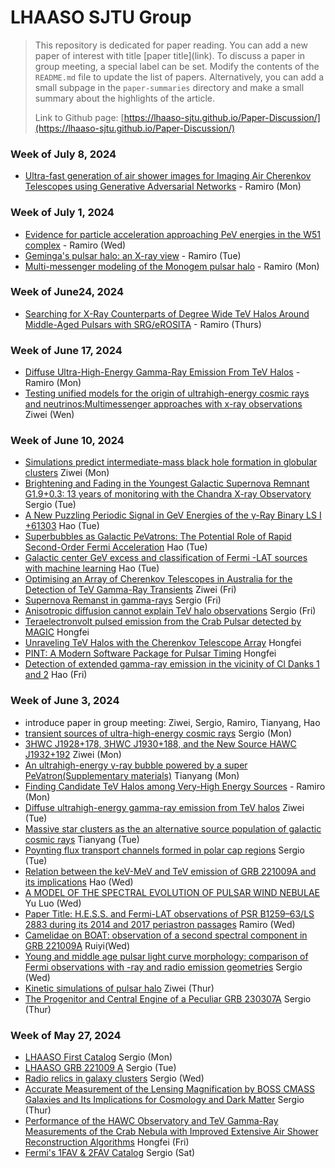 # LHAASO SJTU Group

> This repository is dedicated for paper reading. You can add a new paper of interest with title \[paper title\]\(link\). 
> To discuss a paper in group meeting, a special label can be set. Modify the contents of the `README.md` file to update the list of papers. Alternatively, you can add a small subpage in the `paper-summaries` directory and make a small summary about the highlights of the article.
>
> Link to Github page: [https://lhaaso-sjtu.github.io/Paper-Discussion/](https://lhaaso-sjtu.github.io/Paper-Discussion/)

### Week of July 8, 2024
* [Ultra-fast generation of air shower images for Imaging Air Cherenkov Telescopes using Generative Adversarial Networks](https://iopscience.iop.org/article/10.1088/1748-0221/19/04/P04010/pdf) - Ramiro (Mon)

### Week of July 1, 2024
* [Evidence for particle acceleration approaching PeV energies in the W51 complex](https://arxiv.org/pdf/2407.00624) - Ramiro (Wed)
* [Geminga's pulsar halo: an X-ray view](https://arxiv.org/abs/2403.10902) - Ramiro (Tue)
* [Multi-messenger modeling of the Monogem pulsar halo](https://arxiv.org/abs/2406.13426) - Ramiro (Mon)

### Week of June24, 2024
* [Searching for X-Ray Counterparts of Degree Wide TeV Halos Around Middle-Aged Pulsars with SRG/eROSITA](https://arxiv.org/pdf/2310.10454) - Ramiro (Thurs)

### Week of June 17, 2024
* [Diffuse Ultra-High-Energy Gamma-Ray Emission From TeV Halos](paper-summaries/summary_diffuse_tev.md) - Ramiro (Mon)
* [Testing unified models for the origin of ultrahigh-energy cosmic rays and neutrinos:Multimessenger approaches with x-ray observations](paper-summaries/summary_ziwei.md) Ziwei (Wen)

### Week of June 10, 2024
* [Simulations predict intermediate-mass black hole formation in globular clusters](paper-summaries/summary_ziwei.md) Ziwei (Mon)
* [Brightening and Fading in the Youngest Galactic Supernova Remnant G1.9+0.3: 13 years of monitoring with the Chandra X-ray Observatory](paper-summaries/brighteningofYounSNR.md) Sergio (Tue)
* [A New Puzzling Periodic Signal in GeV Energies of the γ-Ray Binary LS I +61303](https://arxiv.org/pdf/2406.02042v1) Hao (Tue)
* [Superbubbles as Galactic PeVatrons: The Potential Role of Rapid Second-Order Fermi Acceleration](https://arxiv.org/pdf/2406.03555v1) Hao (Tue)
* [Galactic center GeV excess and classification of Fermi -LAT sources with machine learning](https://arxiv.org/pdf/2406.03990v1) Hao (Tue)
* [Optimising an Array of Cherenkov Telescopes in Australia for the Detection of TeV Gamma-Ray Transients](paper-summaries/summary_ziwei.md) Ziwei (Fri)
* [Supernova Remanst in gamma-rays](paper-summaries/snrgammarays.md) Sergio (Fri)
* [Anisotropic diffusion cannot explain TeV halo observations](paper-summaries/anydifnoTeVHalo.md) Sergio (Fri)
* [Teraelectronvolt pulsed emission from the Crab Pulsar detected by MAGIC](https://www.aanda.org/articles/aa/pdf/2016/01/aa26853-15.pdf) Hongfei
* [Unraveling TeV Halos with the Cherenkov Telescope Array](https://arxiv.org/pdf/2312.10232) Hongfei
* [PINT: A Modern Software Package for Pulsar Timing](https://iopscience.iop.org/article/10.3847/1538-4357/abe62f/pdf) Hongfei
* [Detection of extended gamma-ray emission in the vicinity of Cl Danks 1 and 2](https://arxiv.org/pdf/2406.03320v1) Hao (Fri)

### Week of June 3, 2024
* introduce paper in group meeting: Ziwei, Sergio, Ramiro, Tianyang, Hao 
* [transient sources of ultra-high-energy cosmic rays](paper-summaries/summary_uhecrsSFR.md) Sergio (Mon)
* [3HWC J1928+178, 3HWC J1930+188, and the New Source HAWC J1932+192](paper-summaries/summary_ziwei.md) Ziwei (Mon)
* [An ultrahigh-energy γ-ray bubble powered by a super PeVatron(Supplementary materials)](https://ars.els-cdn.com/content/image/1-s2.0-S209592732300912X-mmc1.pdf) Tianyang (Mon)
* [Finding Candidate TeV Halos among Very-High Energy Sources](paper-summaries/summary_find_halos_tev.md) - Ramiro (Mon)
* [Diffuse ultrahigh-energy gamma-ray emission from TeV halos](paper-summaries/summary_ziwei.md) Ziwei (Tue)
* [Massive star clusters as the an alternative source population of galactic cosmic rays](https://link.springer.com/article/10.1007/s12210-019-00819-3) Tianyang (Tue)
* [Poynting flux transport channels formed in polar cap regions](paper-summaries/summary_polarcap.md)  Sergio (Tue)
* [Relation between the keV-MeV and TeV emission of GRB 221009A and its implications](https://arxiv.org/pdf/2404.03229v1) Hao (Wed)
* [A MODEL OF THE SPECTRAL EVOLUTION OF PULSAR WIND NEBULAE](https://iopscience.iop.org/article/10.1088/0004-637X/715/2/1248/pdf) Yu Luo (Wed)
* [Paper Title: H.E.S.S. and Fermi-LAT observations of PSR B1259–63/LS 2883 during its 2014 and 2017 periastron passages](paper-summaries/summary_binary_hess.md) Ramiro (Wed)
* [Camelidae on BOAT: observation of a second spectral component in GRB 221009A](https://arxiv.org/abs/2405.15855) Ruiyi(Wed)
* [Young and middle age pulsar light curve morphology: comparison of Fermi observations with 
-ray and radio emission geometries](paper-summaries/PulsarLightCurveMorphology.md) Sergio (Wed)
* [Kinetic simulations of pulsar halo](paper-summaries/summary_ziwei.md) Ziwei (Thur)
* [The Progenitor and Central Engine of a Peculiar GRB 230307A](paper-summaries/summary_grb230307aI.md) Sergio (Thur)

### Week of May 27, 2024
* [LHAASO First Catalog](paper-summaries/summary_1.md) Sergio (Mon)
* [LHAASO GRB 221009 A](https://www.science.org/doi/10.1126/sciadv.adj2778) Sergio (Tue)
* [Radio relics in galaxy clusters](https://doi.org/10.1093/mnras/stad3154) Sergio (Wed)
* [Accurate Measurement of the Lensing Magnification by BOSS CMASS Galaxies and Its Implications for Cosmology and Dark Matter](https://arxiv.org/abs/2405.16484) Sergio (Thur)
* [Performance of the HAWC Observatory and TeV Gamma-Ray Measurements of the Crab Nebula with Improved Extensive Air Shower Reconstruction Algorithms](https://arxiv.org/abs/2405.06050) Hongfei (Fri)
* [Fermi's 1FAV & 2FAV Catalog](paper-summaries/summary_2fav.md) Sergio (Sat)
